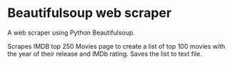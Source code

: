 # Beautifulsoup web scraper
A web scraper using Python Beautifulsoup.

Scrapes IMDB top 250 Movies page to create a list of top 100 movies with the year of their release and IMDb rating. Saves the list to text file.
